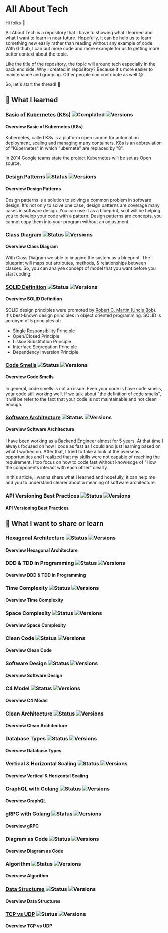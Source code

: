 # All About Tech

Hi folks 👋️

All About Tech is a repository that I have to showing what I learned and what I want to learn in near future. Hopefully, it can be help us to learn something new easily rather than reading without any example of code. With Github, I can put more code and more example for us to getting more better context about the topic.

Like the title of the repository, the topic will around tech especially in the back end side. Why I created in repository? Because it's more easier to maintenance and grouping. Other people can contribute as well 😄️

So, let's start the thread! 🚀️

## 🧠️ What I learned

### [Basic of Kubernetes (K8s)](./basic_of_kubernetes.md) ![Complated](https://badgen.net/badge/status/completed/green) ![Versions](https://badgen.net/badge/version/v1.0.0/cyan)

#### Overview Basic of Kubernetes (K8s)

Kubernetes, called K8s is a platform open source for automation deployment, scaling and managing many containers. K8s is an abbreviation of "Kubernetes" in which "ubernete" are replaced by "8".

In 2014 Google teams state the project Kubernetes will be set as Open source.

### [Design Patterns](./design_patterns.md) ![Status](https://badgen.net/badge/status/in%20progress/orange) ![Versions](https://badgen.net/badge/version/v0.0.1/cyan)

#### Overview Design Patterns

Design patterns is a solution to solving a common problem in software design. It's not only to solve one case, design patterns are coverage many cases in software design. You can use it as a blueprint, so it will be helping you to develop your code with a pattern. Design patterns are concepts, you cannot copy them into your program without an adjustment.

### [Class Diagram](./class_diagram.md) ![Status](https://badgen.net/badge/status/completed/green) ![Versions](https://badgen.net/badge/version/v1.1.0/cyan)

#### Overview Class Diagram

With Class Diagram we able to imagine the system as a blueprint. The blueprint will maps out attributes, methods, & relationships between classes. So, you can analyse concept of model that you want before you start coding.

### [SOLID Definition](./solid_defination.md) ![Status](https://badgen.net/badge/status/completed/green) ![Versions](https://badgen.net/badge/version/v1.0.0/cyan)

#### Overview SOLID Definition

SOLID design principles were promoted by [Robert C. Martin (Uncle Bob)](https://en.wikipedia.org/wiki/Robert_C._Martin). It's best-known design principles in object oriented programming. SOLID is acronym of 5 principles of:

- Single Responsibility Principle
- Open/Closed Principle
- Liskov Substitution Principle
- Interface Segregation Principle
- Dependency Inversion Principle

### [Code Smells](./code_smells.md) ![Status](https://badgen.net/badge/status/completed/green) ![Versions](https://badgen.net/badge/version/v1.0.0/cyan)

#### Overview Code Smells

In general, code smells is not an issue. Even your code is have code smells, your code still working well. If we talk about "the definition of code smells", it will be refer to the fact that your code is not maintainable and not clean enough.

### [Software Architecture](./software_architecture.md) ![Status](https://badgen.net/badge/status/in%20progress/orange) ![Versions](https://badgen.net/badge/version/v0.0.1/cyan)

#### Overview Software Architecture

I have been working as a Backend Engineer almost for 5 years. At that time I always focused on how I code as fast as I could and just learning based on what I worked on. After that, I tried to take a look at the overseas opportunities and I realized that my skills were not capable of reaching the requirement. I too focus on how to code fast without knowledge of "How the components interact with each other" clearly.

In this article, I wanna share what I learned and hopefully, it can help me and you to understand clearer about a meaning of software architecture.

### API Versioning Best Practices ![Status](https://badgen.net/badge/status/waiting/gray) ![Versions](https://badgen.net/badge/version/v0.0.0/gray)

#### API Versioning Best Practices

## 🍃️ What I want to share or learn

### Hexagonal Architecture ![Status](https://badgen.net/badge/status/waiting/gray) ![Versions](https://badgen.net/badge/version/v0.0.0/gray)

#### Overview Hexagonal Architecture

### DDD & TDD in Programming ![Status](https://badgen.net/badge/status/waiting/gray) ![Versions](https://badgen.net/badge/version/v0.0.0/gray)

#### Overview DDD & TDD in Programming

### Time Complexity ![Status](https://badgen.net/badge/status/waiting/gray) ![Versions](https://badgen.net/badge/version/v0.0.0/gray)

#### Overview Time Complexity

### Space Complexity ![Status](https://badgen.net/badge/status/waiting/gray) ![Versions](https://badgen.net/badge/version/v0.0.0/gray)

#### Overview Space Complexity

### Clean Code ![Status](https://badgen.net/badge/status/waiting/gray) ![Versions](https://badgen.net/badge/version/v0.0.0/gray)

#### Overview Clean Code

### Software Design ![Status](https://badgen.net/badge/status/waiting/gray) ![Versions](https://badgen.net/badge/version/v0.0.0/gray)

#### Overview Software Design

### C4 Model ![Status](https://badgen.net/badge/status/waiting/gray) ![Versions](https://badgen.net/badge/version/v0.0.0/gray)

#### Overview C4 Model

### Clean Architecture ![Status](https://badgen.net/badge/status/waiting/gray) ![Versions](https://badgen.net/badge/version/v0.0.0/gray)

#### Overview Clean Architecture

### Database Types ![Status](https://badgen.net/badge/status/waiting/gray) ![Versions](https://badgen.net/badge/version/v0.0.0/gray)

#### Overview Database Types

### Vertical & Horizontal Scaling ![Status](https://badgen.net/badge/status/waiting/gray) ![Versions](https://badgen.net/badge/version/v0.0.0/gray)

#### Overview Vertical & Horizontal Scaling

### GraphQL with Golang ![Status](https://badgen.net/badge/status/waiting/gray) ![Versions](https://badgen.net/badge/version/v0.0.0/gray)

#### Overview GraphQL

### gRPC with Golang ![Status](https://badgen.net/badge/status/waiting/gray) ![Versions](https://badgen.net/badge/version/v0.0.0/gray)

#### Overview gRPC

### Diagram as Code ![Status](https://badgen.net/badge/status/waiting/gray) ![Versions](https://badgen.net/badge/version/v0.0.0/gray)

#### Overview Diagram as Code

### Algorithm ![Status](https://badgen.net/badge/status/waiting/gray) ![Versions](https://badgen.net/badge/version/v0.0.0/gray)

#### Overview Algorithm

### [Data Structures](./data_structures.md) ![Status](https://badgen.net/badge/status/waiting/gray) ![Versions](https://badgen.net/badge/version/v0.0.0/gray)

#### Overview Data Structures

### [TCP vs UDP](./data_structures.md) ![Status](https://badgen.net/badge/status/waiting/gray) ![Versions](https://badgen.net/badge/version/v0.0.0/gray)

#### Overview TCP vs UDP
